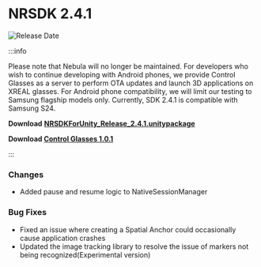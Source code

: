 # NRSDK 2.4.1
![Release Date](https://img.shields.io/badge/Release_Date-January_02,_2025-0080FF?style=flat&logoWidth=1)

:::info

Please note that Nebula will no longer be maintained. For developers who wish to continue developing with Android phones, we provide Control Glasses as a server to perform OTA updates and launch 3D applications on XREAL glasses. For Android phone compatibility, we will limit our testing to Samsung flagship models only. Currently, SDK 2.4.1 is compatible with Samsung S24.

**Download** [**NRSDKForUnity_Release_2.4.1.unitypackage**](https://public-resource.xreal.com/download/NRSDKForUnity_2.4.1_Release_20250102/NRSDKForUnityAndroid_2.4.1.unitypackage)

**Download [Control Glasses 1.0.1](https://public-resource.xreal.com/download/NRSDKForUnity_2.4.1_Release_20250102/ControlGlasses-1.0.1.apk)**

:::


### Changes
* Added pause and resume logic to NativeSessionManager

### Bug Fixes
* Fixed an issue where creating a Spatial Anchor could occasionally cause application crashes
* Updated the image tracking library to resolve the issue of markers not being recognized(Experimental version)

